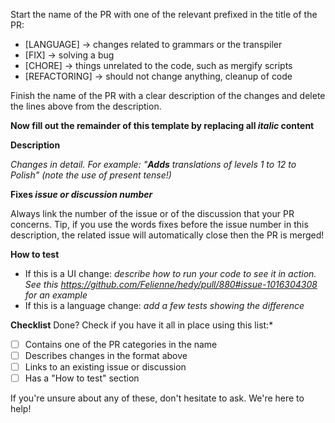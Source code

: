 Start the name of the PR with one of the relevant prefixed in the title of the PR:

* [LANGUAGE] -> changes related to grammars or the transpiler
* [FIX] -> solving a bug
* [CHORE] -> things unrelated to the code, such as mergify scripts
* [REFACTORING] -> should not change anything, cleanup of code

Finish the name of the PR with a clear description of the changes and delete the lines above from the description.

**Now fill out the remainder of this template by replacing all _italic_ content**

**Description**

_Changes in detail. For example: "**Adds** translations of levels 1 to 12 to Polish" (note the use of present tense!)_

**Fixes _issue or discussion number_**

Always link the number of the issue or of the discussion that your PR concerns.
Tip, if you use the words fixes before the issue number in this description, the related issue will automatically close then the PR is merged! 

**How to test**

* If this is a UI change: _describe how to run your code to see it in action. See this https://github.com/Felienne/hedy/pull/880#issue-1016304308 for an example_
* If this is a language change: _add a few tests showing the difference_

**Checklist**
Done? Check if you have it all in place using this list:*
  
- [ ] Contains one of the PR categories in the name
- [ ] Describes changes in the format above
- [ ] Links to an existing issue or discussion 
- [ ] Has a "How to test" section

If you're unsure about any of these, don't hesitate to ask. We're here to help!
